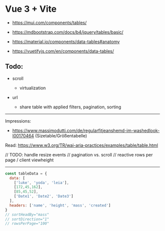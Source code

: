 # Vue 3 + Vite

- https://mui.com/components/tables/

- https://mdbootstrap.com/docs/b4/jquery/tables/basic/

- https://material.io/components/data-tables#anatomy

- https://vuetifyjs.com/en/components/data-tables/

## Todo:

- scroll
  - virtualization

- url
  - share table with applied filters, pagination, sorting

---

Impressions:
- https://www.massimodutti.com/de/regularfitjeanshemd-im-washedlook-l00170464 (Sizetable/Größentabelle)

Read:
https://www.w3.org/TR/wai-aria-practices/examples/table/table.html

// TODO: handle resize events
// pagination vs. scroll
// reactive rows per page / client viewheight

---

```js
const tableData = {
  data: [
    ['luke', 'yoda', 'leia'],
    [172,45,162],
    [85,45,52],
    ['Date1', 'Date2', 'Date3']
  ],
  headers: ['name', 'height', 'mass', 'created']
}
// sortHeadBy="mass"
// sortDirection="1"
// rowsPerPage="100"
```
<!-- validate length of same rows over columns-->
<!-- validate matching enough headers for data arrays -->
<!-- validate same typeof each entries -->
<!-- filter by each column simpler -->

<!-- pass done entries vs. pass format method to format each entry  -->
